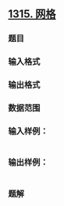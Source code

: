 ## [1315. 网格](https://www.acwing.com/problem/content/solution/1317/1/)

### 题目

### 输入格式

### 输出格式

### 数据范围

### 输入样例：

```

```

### 输出样例：

```

```

### 题解